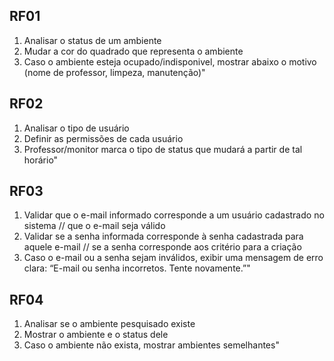 ## RF01
1. Analisar o status de um ambiente
2. Mudar a cor do quadrado que representa o ambiente
3. Caso o ambiente esteja ocupado/indisponivel, mostrar abaixo o motivo (nome de professor, limpeza, manutenção)"

## RF02
1. Analisar o tipo de usuário
2. Definir as permissões de cada usuário
3. Professor/monitor marca o tipo de status que mudará a partir de tal horário"

## RF03
1. Validar que o e-mail informado corresponde a um usuário
cadastrado no sistema // que o e-mail seja válido
2. Validar se a senha informada corresponde à senha cadastrada
para aquele e-mail // se a senha corresponde aos critério para a criação
3. Caso o e-mail ou a senha sejam inválidos, exibir uma mensagem
de erro clara: “E-mail ou senha incorretos. Tente novamente.”"

## RF04	
1. Analisar se o ambiente pesquisado existe
2. Mostrar o ambiente e o status dele
3. Caso o ambiente não exista, mostrar ambientes semelhantes"